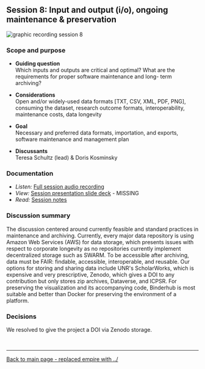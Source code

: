 ## Session 8: Input and output (i/o), ongoing maintenance & preservation
![graphic recording session 8](../images/graphic-recording-session8.png)

### Scope and purpose
- **Guiding question**  
  Which inputs and outputs are critical and optimal? What are the requirements for proper software maintenance and long- term archiving?  

-	**Considerations**  
  Open and/or widely-used data formats [TXT, CSV, XML, PDF, PNG], consuming the dataset, research outcome formats, interoperability, maintenance costs, data longevity  

-	**Goal**  
  Necessary and preferred data formats, importation, and exports, software maintenance and management plan  

-	**Discussants**  
  Teresa Schultz (lead) & Doris Kosminsky  


### Documentation  
- *Listen:* [Full session audio recording](audio/session8.MP3)   
- *View:* [Session presentation slide deck](link) - MISSING  
- *Read:* [Session notes](https://docs.google.com/document/d/196V79SznVOMz-1G63dCI5LCIg0iVKNmMWCP2aSaxHw0/edit?usp=sharing)

### Discussion summary
The discussion centered around currently feasible and standard practices in maintenance and archiving. Currently, every major data repository is using Amazon Web Services (AWS) for data storage, which presents issues with respect to corporate longevity as no repositories currently implement decentralized storage such as SWARM. To be accessible after archiving, data must be FAIR: findable, accessible, interoperable, and reusable. Our options for storing and sharing data include UNR's ScholarWorks, which is expensive and very prescriptive, Zenodo, which gives a DOI to any contribution but only stores zip archives, Dataverse, and ICPSR. For preserving the visualization and its accompanying code, Binderhub is most suitable and better than Docker for preserving the environment of a platform.

### Decisions
We resolved to give the project a DOI via Zenodo storage.


&nbsp;

------------------------------

[Back to main page - replaced empire with ../](../)
